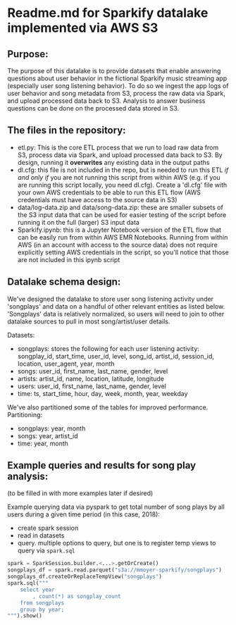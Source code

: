 # Readme.md for Sparkify datalake implemented via AWS S3

## Purpose:
The purpose of this datalake is to provide datasets that enable answering questions about user behavior in the fictional Sparkify music streaming app (especially user song 
listening behavior). To do so we ingest the app logs of user behavior and song metadata from S3, process the raw data via Spark, and upload 
processed data back to S3. Analysis to answer business questions can be done on the processed data stored in S3.

## The files in the repository:
* etl.py: This is the core ETL process that we run to load raw data from S3, process data via Spark, and upload processed data back to S3. By design, running it __overwrites__ any existing data in the output paths
* dl.cfg: this file is not included in the repo, but is needed to run this ETL _if and only if_ you are not running this script from within AWS (e.g. if you are running this script locally, you need dl.cfg). Create a 'dl.cfg' file with your own AWS credentials to be able to run this ETL flow (AWS credentials must have access to the source data in S3)
* data/log-data.zip and data/song-data.zip: these are smaller subsets of the S3 input data that can be used for easier testing of the script before running it on the full (larger) S3 input data
* Sparkify.ipynb: this is a Jupyter Notebook version of the ETL flow that can be easily run from within AWS EMR Notebooks. Running from within AWS (in an account with access to the source data) does not require explicitly setting AWS credentials in the script, so you'll notice that those are not included in this ipynb script 

## Datalake schema design:
We've designed the datalake to store user song listening activity under 'songplays' and data on a handful of other relevant entities as listed below. 'Songplays' data is relatively normalized, so users will need to join to other datalake sources to pull in most song/artist/user details.

Datasets:
* songplays: stores the following for each user listening activity: songplay_id, start_time, user_id, level, song_id, artist_id, session_id, location, user_agent, year, month
* songs: user_id, first_name, last_name, gender, level
* artists: artist_id, name, location, latitude, longitude
* users: user_id, first_name, last_name, gender, level
* time: ts, start_time, hour, day, week, month, year, weekday

We've also partitioned some of the tables for improved performance.
Partitioning:
* songplays: year, month
* songs: year, artist_id
* time: year, month

## Example queries and results for song play analysis:
(to be filled in with more examples later if desired)

Example querying data via pyspark to get total number of song plays by all users during a given time period (in this case, 2018):

- create spark session
- read in datasets
- query. multiple options to query, but one is to register temp views to query via `spark.sql`

```python
spark = SparkSession.builder.<...>.getOrCreate()
songplays_df = spark.read.parquet("s3a://mmoyer-sparkify/songplays")
songplays_df.createOrReplaceTempView("songplays")
spark.sql("""
    select year
        , count(*) as songplay_count
    from songplays
    group by year;
""").show()
``` 
